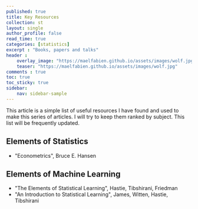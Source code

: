 ```yaml
---
published: true
title: Key Resources
collection: st
layout: single
author_profile: false
read_time: true
categories: [statistics]
excerpt : "Books, papers and talks"
header :
    overlay_image: "https://maelfabien.github.io/assets/images/wolf.jpg"
    teaser: "https://maelfabien.github.io/assets/images/wolf.jpg"
comments : true
toc: true
toc_sticky: true
sidebar:
    nav: sidebar-sample
---
```


This article is a simple list of useful resources I have found and used to make this series of articles. 
I will try to keep them ranked by subject. This list will be frequently updated. 

## Elements of Statistics

- "Econometrics", Bruce E. Hansen

## Elements of Machine Learning

- "The Elements of Statistical Learning", Hastie, Tibshirani, Friedman
- "An Introduction to Statistical Learning", James, Witten, Hastie, Tibshirani
